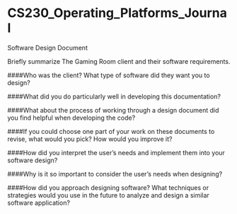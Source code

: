 # CS230_Operating_Platforms_Journal
Software Design Document

Briefly summarize The Gaming Room client and their software requirements.

####Who was the client? What type of software did they want you to design?

####What did you do particularly well in developing this documentation?

####What about the process of working through a design document did you find helpful when developing the code?

####If you could choose one part of your work on these documents to revise, what would you pick? How would you improve it?

####How did you interpret the user’s needs and implement them into your software design?

####Why is it so important to consider the user’s needs when designing?

####How did you approach designing software? What techniques or strategies would you use in the future to analyze and design a similar software application?
